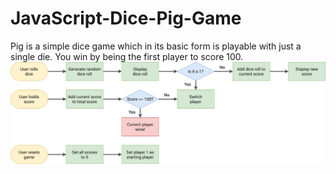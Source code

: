# JavaScript-Dice-Pig-Game
Pig is a simple dice game which in its basic form is playable with just a single die. You win by being the first player to score 100.
<img src="/pig-game-flowchart.png">
